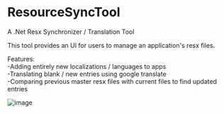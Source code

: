 # ResourceSyncTool
A .Net Resx Synchronizer / Translation Tool

This tool provides an UI for users to manage an application's resx files.

Features:
<br/>-Adding entirely new localizations / languages to apps
<br/>-Translating blank / new entries using google translate
<br/>-Comparing previous master resx files with current files to find updated entries

![image](https://user-images.githubusercontent.com/8044300/27687840-b2a48a6e-5cd8-11e7-9ada-668ace68bb18.png)
